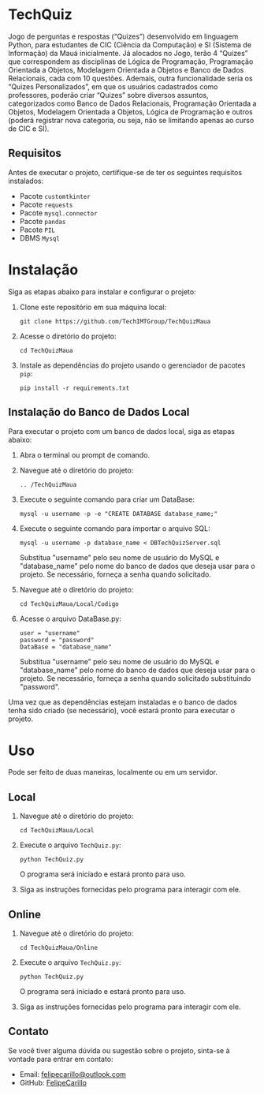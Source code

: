 # TechQuiz
Jogo de perguntas e respostas (“Quizes”) desenvolvido em linguagem Python, para estudantes de CIC (Ciência da Computação) e SI (Sistema de Informação) da Mauá inicialmente.
Já alocados no Jogo, terão 4 “Quizes” que correspondem as disciplinas de Lógica de Programação, Programação Orientada a Objetos, Modelagem Orientada a Objetos e Banco de Dados Relacionais, cada com 10 questões.
Ademais, outra funcionalidade seria os “Quizes Personalizados”, em que os usuários cadastrados como professores, poderão criar “Quizes” sobre diversos assuntos, categorizados como Banco de Dados Relacionais, Programação Orientada a Objetos, Modelagem Orientada a Objetos, Lógica de Programação e outros (poderá registrar nova categoria, ou seja, não se limitando apenas ao curso de CIC e SI). 
## Requisitos
Antes de executar o projeto, certifique-se de ter os seguintes requisitos instalados:
- Pacote `customtkinter`
- Pacote `requests`
- Pacote `mysql.connector`
- Pacote `pandas`
- Pacote `PIL`
- DBMS `Mysql`

# Instalação

Siga as etapas abaixo para instalar e configurar o projeto:
1. Clone este repositório em sua máquina local:
   ```shell
   git clone https://github.com/TechIMTGroup/TechQuizMaua
   ```
2. Acesse o diretório do projeto:
   ```shell
   cd TechQuizMaua
   ```
3. Instale as dependências do projeto usando o gerenciador de pacotes `pip`:
   ```shell
   pip install -r requirements.txt
   ```


## Instalação do Banco de Dados Local

Para executar o projeto com um banco de dados local, siga as etapas abaixo:

1. Abra o terminal ou prompt de comando.

2. Navegue até o diretório do projeto:

    ```shell
    .. /TechQuizMaua
    ```
    
3. Execute o seguinte comando para criar um DataBase:
    
    ```shell
    mysql -u username -p -e "CREATE DATABASE database_name;"
    ```
    
5. Execute o seguinte comando para importar o arquivo SQL:

    ```shell
    mysql -u username -p database_name < DBTechQuizServer.sql
    ```

    Substitua "username" pelo seu nome de usuário do MySQL e "database_name" pelo nome do banco de dados que deseja usar       para o projeto.
    Se necessário, forneça a senha quando solicitado.

4. Navegue até o diretório do projeto:

    ```shell
    cd TechQuizMaua/Local/Codigo
    ```

5. Acesse o arquivo DataBase.py: 

    ```shell
    user = "username"
    password = "password"
    DataBase = "database_name"
    ```

   Substitua "username" pelo seu nome de usuário do MySQL e "database_name" pelo nome do banco de dados que deseja usar para o projeto.
   Se necessário, forneça a senha quando solicitado substituindo "password".


Uma vez que as dependências estejam instaladas e o banco de dados tenha sido criado (se necessário), você estará pronto para executar o projeto.

# Uso
Pode ser feito de duas maneiras, localmente ou em um servidor.
   ## Local

   1. Navegue até o diretório do projeto:

       ```shell
       cd TechQuizMaua/Local
       ```

   2. Execute o arquivo `TechQuiz.py`:

      ```shell
      python TechQuiz.py
      ```

      O programa será iniciado e estará pronto para uso.

   3. Siga as instruções fornecidas pelo programa para interagir com ele.

   ## Online 

   1. Navegue até o diretório do projeto:

       ```shell
       cd TechQuizMaua/Online
       ```

   2. Execute o arquivo `TechQuiz.py`:

      ```shell
      python TechQuiz.py
      ```

      O programa será iniciado e estará pronto para uso.

   3. Siga as instruções fornecidas pelo programa para interagir com ele.

## Contato
  
Se você tiver alguma dúvida ou sugestão sobre o projeto, sinta-se à vontade para entrar em contato:
- Email: felipecarillo@outlook.com
- GitHub: [FelipeCarillo](https://github.com/FelipeCarillo)

